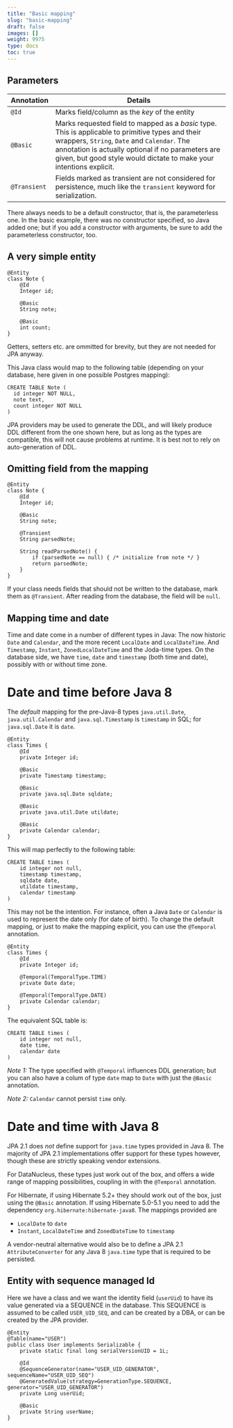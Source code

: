 ```yaml
---
title: "Basic mapping"
slug: "basic-mapping"
draft: false
images: []
weight: 9975
type: docs
toc: true
---
```


## Parameters
| Annotation | Details |
| ---------- | ------- |
| `@Id` | Marks field/column as the _key_ of the entity | 
| `@Basic` | Marks requested field to mapped as a _basic_ type. This is applicable to primitive types and their wrappers, `String`, `Date` and `Calendar`. The annotation is actually optional if no parameters are given, but good style would dictate to make your intentions explicit. | 
| `@Transient` | Fields marked as transient are not considered for persistence, much like the `transient` keyword for serialization. |



There always needs to be a default constructor, that is, the parameterless one. In the basic example, there was no constructor specified, so Java added one; but if you add a constructor with arguments, be sure to add the parameterless constructor, too.

## A very simple entity
    @Entity
    class Note {
        @Id
        Integer id;
     
        @Basic
        String note;
    
        @Basic
        int count;
    }

Getters, setters etc. are ommitted for brevity, but they are not needed for JPA anyway.

This Java class would map to the following table (depending on your database, here given in one possible Postgres mapping):

    CREATE TABLE Note (
      id integer NOT NULL,
      note text,
      count integer NOT NULL
    )

JPA providers may be used to generate the DDL, and will likely produce DDL different from the one shown here, but as long as the types are compatible, this will not cause problems at runtime. It is best not to rely on auto-generation of DDL.

## Omitting field from the mapping
    @Entity
    class Note {
        @Id
        Integer id;
     
        @Basic
        String note;
    
        @Transient
        String parsedNote;

        String readParsedNote() {
            if (parsedNote == null) { /* initialize from note */ }
            return parsedNote;
        }
    }

If your class needs fields that should not be written to the database, mark them as `@Transient`. After reading from the database, the field will be `null`.

## Mapping time and date
Time and date come in a number of different types in Java: The now historic `Date` and `Calendar`, and the more recent `LocalDate` and `LocalDateTime`. And `Timestamp`, `Instant`, `ZonedLocalDateTime` and the Joda-time types. On the database side, we have `time`, `date` and `timestamp` (both time and date), possibly with or without time zone.

Date and time before Java 8
===========================

The _default_ mapping for the pre-Java-8 types `java.util.Date`, `java.util.Calendar` and `java.sql.Timestamp` is `timestamp` in SQL; for `java.sql.Date` it is `date`.

    @Entity
    class Times {
        @Id
        private Integer id;
    
        @Basic
        private Timestamp timestamp;
    
        @Basic
        private java.sql.Date sqldate;
    
        @Basic
        private java.util.Date utildate;
    
        @Basic
        private Calendar calendar;
    }

This will map perfectly to the following table:

<!-- language: lang-sql -->
    CREATE TABLE times (
        id integer not null,
        timestamp timestamp,
        sqldate date,
        utildate timestamp,
        calendar timestamp
    )

This may not be the intention. For instance, often a Java `Date` or `Calendar` is used to represent the date only (for date of birth). To change the default mapping, or just to make the mapping explicit, you can use the `@Temporal` annotation.

    @Entity
    class Times {
        @Id
        private Integer id;
    
        @Temporal(TemporalType.TIME)
        private Date date;
    
        @Temporal(TemporalType.DATE)
        private Calendar calendar;
    }

The equivalent SQL table is:

<!-- language: lang-sql -->
    CREATE TABLE times (
        id integer not null,
        date time,
        calendar date
    )

_Note 1:_ The type specified with `@Temporal` influences DDL generation; but you can also have a colum of type `date` map to `Date` with just the `@Basic` annotation.

_Note 2:_ `Calendar` cannot persist `time` only.


Date and time with Java 8
=========================
JPA 2.1 does _not_ define support for `java.time` types provided in Java 8. The majority of JPA 2.1 implementations offer support for these types however, though these are strictly speaking vendor extensions.

For DataNucleus, these types just work out of the box, and offers a wide range of mapping possibilities, coupling in with the `@Temporal` annotation.

For Hibernate, if using Hibernate 5.2+ they should work out of the box, just using the `@Basic` annotation. If using Hibernate 5.0-5.1 you need to add the dependency `org.hibernate:hibernate-java8`. The mappings provided are
 * `LocalDate` to `date`
 * `Instant`, `LocalDateTime` and `ZonedDateTime` to `timestamp`

A vendor-neutral alternative would also be to define a JPA 2.1 `AttributeConverter` for any Java 8 `java.time` type that is required to be persisted.

## Entity with sequence managed Id
Here we have a class and we want the identity field (`userUid`) to have its value generated via a SEQUENCE in the database. This SEQUENCE is assumed to be called `USER_UID_SEQ`, and can be created by a DBA, or can be created by the JPA provider.


    @Entity
    @Table(name="USER")
    public class User implements Serializable {
        private static final long serialVersionUID = 1L;

        @Id
        @SequenceGenerator(name="USER_UID_GENERATOR", sequenceName="USER_UID_SEQ")
        @GeneratedValue(strategy=GenerationType.SEQUENCE, generator="USER_UID_GENERATOR")
        private Long userUid;

        @Basic
        private String userName;
    }

